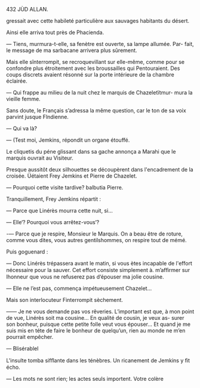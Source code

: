 432 JÙD ALLAN.

gressait avec cette habileté particulière aux sauvages habitants du désert.

Ainsi elle arriva tout près de Phacienda.

— Tiens, murmura-t-elle, sa fenètre est ouverte, sa lampe allumée. Par-
fait, le message de ma sarbacane arrivera plus sûrement.

Mais elle sînterrompit, se recroquevillant sur elle-même, comme pour se
confondre plus étroitement avec les broussailles qui Pentouraient. Des coups
discrets avaient résonné sur la porte intérieure de la chambre éclairée.

— Qui frappe au milieu de la nuit chez le marquis de Chazeletïtmur-
mura la vieille femme.

Sans doute, le Français s’adressa la même question, car le ton de sa voix
parvint jusque Flndienne.

— Qui va là?

— (Test moi, Jemkins, répondit un organe étouffé.

Le cliquetis du péne glissant dans sa gache annonça a Marahi que le
marquis ouvrait au Visiteur.

Presque aussitôt deux silhouettes se découpèrent dans l'encadrement de
la croisée. Üétaient Frey Jemkins et Pierre de Chazelet.

— Pourquoi cette visite tardive? balbutia Pierre.

Tranquillement, Frey Jemkins répartit :

— Parce que Linérès mourra cette nuit, si...

— Elle‘? Pourquoi vous arrêtez-vous‘?

-— Parce que je respire, Monsieur le Marquis. On a beau être de roture,
comme vous dites, vous autres gentilshommes, on respire tout de mémé.

Puis goguenard :

— Donc Linérès trépassera avant le matin, si vous ètes incapable de
l'effort nécessaire pour la sauver. Cet effort consiste simplement à. m’afﬁrmer
sur lhonneur que vous ne refuserez pas d‘épouser ma jolie cousine.

— Elle ne l’est pas, commença impétueusement Chazelet...

Mais son interlocuteur Finterrompit sèchement.

—— Je ne vous demande pas vos rêveries. L’important est que, à mon
point de vue, Linérès soit ma cousine... En qualité de cousin, je veux as-
surer son bonheur, puisque cette petite folle veut vous épouser... Et quand
je me suis mis en téte de faire le bonheur de quelqu’un, rien au monde ne
m’en pourrait empêcher.

— Blisérablel

L'insulte tomba sifﬂante dans les ténèbres. Un ricanement de Jemkins
y ﬁt écho.

— Les mots ne sont rien; les actes seuls importent. Votre colère

